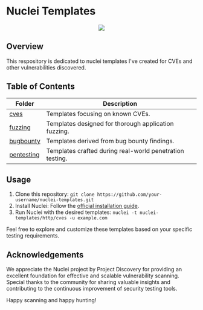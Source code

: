 # Nuclei Templates 
<p align="center">

<img src="https://github.com/RosePwns/HTB_Challenges/blob/main/assets/rosehacks.PNG"> 
  
</p>

## Overview

This respository is dedicated to nuclei templates I've created for CVEs and other vulnerabilities discovered.

## Table of Contents

| Folder        | Description                               |
| ------------- | ----------------------------------------- |
| [cves](./http/cves)   | Templates focusing on known CVEs.             |
| [fuzzing](./http/fuzzing) | Templates designed for thorough application fuzzing. |
| [bugbounty](./http/bugbounty) | Templates derived from bug bounty findings.       |
| [pentesting](./http/pentesting) | Templates crafted during real-world penetration testing. |

## Usage
1. Clone this repository: `git clone https://github.com/your-username/nuclei-templates.git`
2. Install Nuclei: Follow the [official installation guide](https://github.com/projectdiscovery/nuclei#installing-nuclei).
3. Run Nuclei with the desired templates: `nuclei -t nuclei-templates/http/cves -u example.com`

Feel free to explore and customize these templates based on your specific testing requirements.

## Acknowledgements
We appreciate the Nuclei project by Project Discovery for providing an excellent foundation for effective and scalable vulnerability scanning. Special thanks to the community for sharing valuable insights and contributing to the continuous improvement of security testing tools.

Happy scanning and happy hunting!
